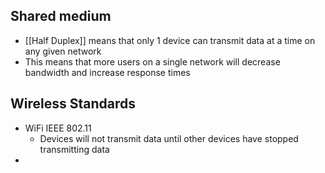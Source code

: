 ## Shared medium
- [[Half Duplex]] means that only 1 device can transmit data at a time on any given network
- This means that more users on a single network will decrease bandwidth and increase response times 

## Wireless Standards
- WiFi IEEE 802.11
	- Devices will not transmit data until other devices have stopped transmitting data
- 